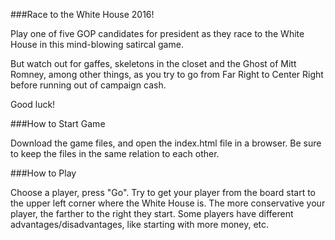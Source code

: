 ###Race to the White House 2016!

Play one of five GOP candidates for president as they race to the White House in this mind-blowing satircal game.

But watch out for gaffes, skeletons in the closet and the Ghost of Mitt Romney, among other things, 
as you try to go from Far Right to Center Right before running out of campaign cash. 

Good luck! 

###How to Start Game

Download the game files, and open the index.html file in a browser. Be sure to keep the files in the same relation to each other.

###How to Play

Choose a player, press "Go". Try to get your player from the board start to the upper left corner where the White House is. The more conservative your player, the farther to the right they start. Some players have different advantages/disadvantages, like starting with more money, etc. 

